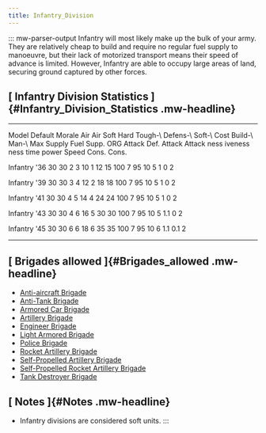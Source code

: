 ```yaml
---
title: Infantry_Division
---
```


::: mw-parser-output
Infantry will most likely make up the bulk of your army. They are
relatively cheap to build and require no regular fuel supply to
manoeuvre, but their lack of motorized transport means their speed of
advance is limited. However, Infantry are able to occupy large areas of
land, securing ground captured by other forces.

## [ Infantry Division Statistics ]{#Infantry_Division_Statistics .mw-headline}

---

Model Default Morale Air Air Soft Hard Tough-\ Defens-\ Soft-\ Cost Build-\ Man-\ Max Supply Fuel Supp.
ORG Attack Def. Attack Attack ness iveness ness time power Speed Cons. Cons.

Infantry \'36 30 30 2 3 10 1 12 15 100 7 95 10 5 1 0 2

Infantry \'39 30 30 3 4 12 2 18 18 100 7 95 10 5 1 0 2

Infantry \'41 30 30 4 5 14 4 24 24 100 7 95 10 5 1 0 2

Infantry \'43 30 30 4 6 16 5 30 30 100 7 95 10 5 1.1 0 2

Infantry \'45 30 30 6 6 18 6 35 35 100 7 95 10 6 1.1 0.1 2

---

## [ Brigades allowed ]{#Brigades_allowed .mw-headline}

- [Anti-aircraft
  Brigade](/wiki/Anti-aircraft_Brigade "Anti-aircraft Brigade")
- [Anti-Tank Brigade](/wiki/Anti-Tank_Brigade "Anti-Tank Brigade")
- [Armored Car
  Brigade](/wiki/Armored_Car_Brigade "Armored Car Brigade")
- [Artillery Brigade](/wiki/Artillery_Brigade "Artillery Brigade")
- [Engineer Brigade](/wiki/Engineer_Brigade "Engineer Brigade")
- [Light Armored
  Brigade](/wiki/Light_Armored_Brigade "Light Armored Brigade")
- [Police Brigade](/wiki/Police_Brigade "Police Brigade")
- [Rocket Artillery
  Brigade](/wiki/Rocket_Artillery_Brigade "Rocket Artillery Brigade")
- [Self-Propelled Artillery
  Brigade](/wiki/Self-Propelled_Artillery_Brigade "Self-Propelled Artillery Brigade")
- [Self-Propelled Rocket Artillery
  Brigade](/wiki/Self-Propelled_Rocket_Artillery_Brigade "Self-Propelled Rocket Artillery Brigade")
- [Tank Destroyer
  Brigade](/wiki/Tank_Destroyer_Brigade "Tank Destroyer Brigade")

## [ Notes ]{#Notes .mw-headline}

- Infantry divisions are considered soft units.
  :::
